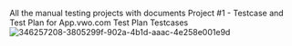 All the manual testing projects with documents
Project #1 - Testcase and Test Plan for App.vwo.com Test Plan Testcases
![346257208-3805299f-902a-4b1d-aaac-4e258e001e9d](https://github.com/tejapatil/SoftwareTestingProjects/assets/37949391/381a3f7f-863d-49a4-9337-e49a908c73ff)

